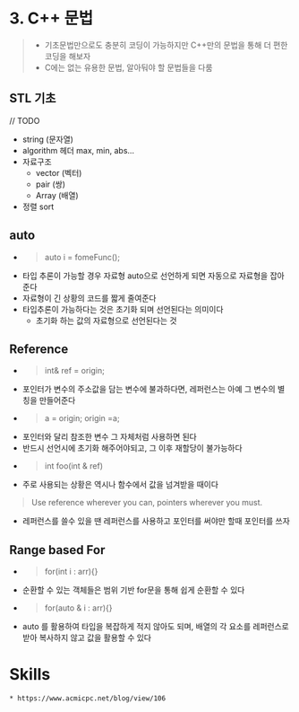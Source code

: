 # 3. C++ 문법
> * 기초문법만으로도 충분히 코딩이 가능하지만 C++만의 문법을 통해 더 편한 코딩을 해보자
> * C에는 없는 유용한 문법, 알아둬야 할 문법들을 다룸

## STL 기초

// TODO
* string (문자열)
* algorithm 헤더 max, min, abs...
* 자료구조
    * vector (벡터)
    * pair (쌍)
    * Array (배열)
* 정렬 sort

## auto
* > auto i = fomeFunc();
* 타입 추론이 가능할 경우 자료형 auto으로 선언하게 되면 자동으로 자료형을 잡아준다
* 자료형이 긴 상황의 코드를 짧게 줄여준다
* 타입추론이 가능하다는 것은 초기화 되며 선언된다는 의미이다
    * 초기화 하는 값의 자료형으로 선언된다는 것
## Reference
* > int& ref = origin;
* 포인터가 변수의 주소값을 담는 변수에 불과하다면, 레퍼런스는 아예 그 변수의 별칭을 만들어준다
* > a = origin; origin =a;
* 포인터와 달리 참조한 변수 그 자체처럼 사용하면 된다
* 반드시 선언시에 초기화 해주어야되고, 그 이후 재할당이 불가능하다
* > int foo(int & ref) 
* 주로 사용되는 상황은 역시나 함수에서 값을 넘겨받을 때이다
> Use reference wherever you can, pointers wherever you must.
* 레퍼런스를 쓸수 있을 땐 레퍼런스를 사용하고 포인터를 써야만 할때 포인터를 쓰자
## Range based For
* > for(int i : arr){}
* 순환할 수 있는 객체들은 범위 기반 for문을 통해 쉽게 순환할 수 있다
* > for(auto & i : arr){}
* auto 를 활용하여 타입을 복잡하게 적지 않아도 되며, 배열의 각 요소를 레퍼런스로 받아 복사하지 않고 값을 활용할 수 있다

# Skills
    * https://www.acmicpc.net/blog/view/106